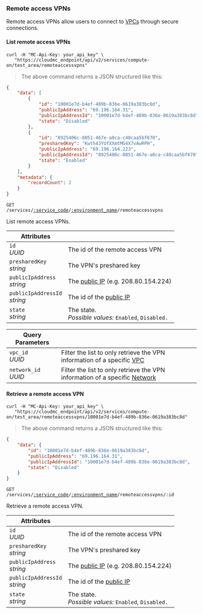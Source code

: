 ### Remote access VPNs

Remote access VPNs allow users to connect to [VPCs](#cloudstack-vpcs) through secure connections.

#### List remote access VPNs
```shell
curl -H "MC-Api-Key: your_api_key" \
   "https://cloudmc_endpoint/api/v2/services/compute-on/test_area/remoteaccessvpns"
```
> The above command returns a JSON structured like this:

```json
{
    "data": [
        {
            "id": "10001e7d-b4ef-489b-836e-0619a383bc8d",
            "publicIpAddress": "69.196.164.31",
            "publicIpAddressId": "10001e7d-b4ef-489b-836e-0619a383bc8d",
            "state": "Disabled"
        },
        {
            "id": "8925406c-8051-467e-a0ca-c48caa5bf670",
            "presharedKey": "Kwth4JYUfXXmtMG4X7vAwRPH",
            "publicIpAddress": "69.196.164.223",
            "publicIpAddressId": "8925406c-8051-467e-a0ca-c48caa5bf670",
            "state": "Enabled"
        }
    ],
    "metadata": {
        "recordCount": 2
    }
}
```

<code>GET /services/<a href="#administration-service-connections">:service_code</a>/<a href="#administration-environments">:environment_name</a>/remoteaccessvpns</code>

List remote access VPNs.

Attributes | &nbsp;
---------- | -----
`id`<br/>*UUID* | The id of the remote access VPN
`presharedKey`<br/>*string* | The VPN's preshared key
`publicIpAddress`<br/>*string* | The [public IP](#cloudstack-public-ips) (e.g. 208.80.154.224)
`publicIpAddressId`<br/>*string* | The id of the [public IP](#cloudstack-public-ips)
`state`<br/>*string* | The state.<br/>*Possible values:* `Enabled`, `Disabled.`

Query Parameters | &nbsp;
---------- | -----
`vpc_id`<br/>*UUID* | Filter the list to only retrieve the VPN information of a specific [VPC](#cloudstack-vpcs)
`network_id`<br/>*UUID* | Filter the list to only retrieve the VPN information of a specific [Network](#cloudstack-networks)

#### Retrieve a remote access VPN
```shell
curl -H "MC-Api-Key: your_api_key" \
   "https://cloudmc_endpoint/api/v2/services/compute-on/test_area/remoteaccessvpns/10001e7d-b4ef-489b-836e-0619a383bc8d"
```
> The above command returns a JSON structured like this:

```json
{
    "data": {
        "id": "10001e7d-b4ef-489b-836e-0619a383bc8d",
        "publicIpAddress": "69.196.164.31",
        "publicIpAddressId": "10001e7d-b4ef-489b-836e-0619a383bc8d",
        "state": "Disabled"
    }
}
```

<code>GET /services/<a href="#administration-service-connections">:service_code</a>/<a href="#administration-environments">:environment_name</a>/remoteaccessvpns/:id</code>

Retrieve a remote access VPN.

Attributes | &nbsp;
---------- | -----
`id`<br/>*UUID* | The id of the remote access VPN
`presharedKey`<br/>*string* | The VPN's preshared key
`publicIpAddress`<br/>*string* | The [public IP](#cloudstack-public-ips) (e.g. 208.80.154.224)
`publicIpAddressId`<br/>*string* | The id of the [public IP](#cloudstack-public-ips)
`state`<br/>*string* | The state.<br/>*Possible values:* `Enabled`, `Disabled.`
